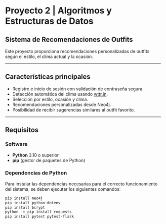 # Proyecto 2 | Algoritmos y Estructuras de Datos
## Sistema de Recomendaciones de Outfits

Este proyecto proporciona recomendaciones personalizadas de outfits según el estilo, el clima actual y la ocasión.

---

## Características principales

- Registro e inicio de sesión con validación de contraseña segura.
- Detección automática del clima usando [wttr.in](https://wttr.in).
- Selección por estilo, ocasión y clima.
- Recomendaciones personalizadas desde Neo4j.
- Posibilidad de recibir sugerencias similares al outfit favorito.

---

## Requisitos

### Software

- **Python** 3.10 o superior
- **pip** (gestor de paquetes de Python)

### Dependencias de Python

Para instalar las dependencias necesarias para el correcto funcionamiento del sistema, se deben ejecutar los siguientes comandos:

```bash
pip install neo4j
pip install python-dotenv
pip install bcrypt
python -m pip install requests
pip install pytest pytest-flask